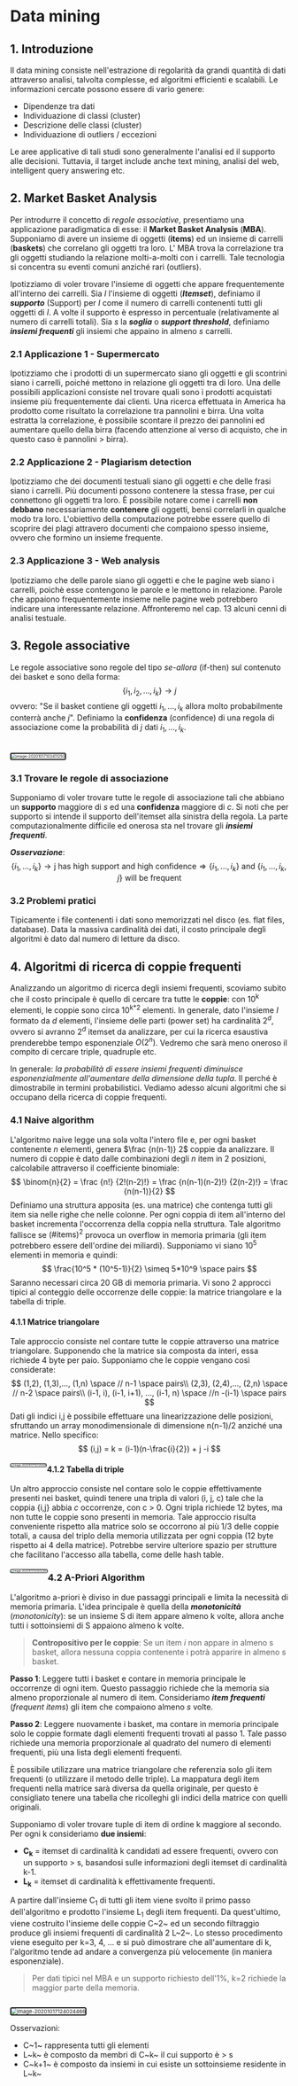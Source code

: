 # Data mining

## 1. Introduzione

Il data mining consiste nell'estrazione di regolarità da grandi quantità di dati attraverso analisi, talvolta complesse, ed algoritmi efficienti e scalabili. Le informazioni cercate possono essere di vario genere: 

* Dipendenze tra dati
* Individuazione di classi (cluster)
* Descrizione delle classi (cluster)
* Individuazione di outliers / eccezioni 

Le aree applicative di tali studi sono generalmente l'analisi ed il supporto alle decisioni. Tuttavia, il target include anche text mining, analisi del web, intelligent query answering etc. 



## 2. Market Basket Analysis

Per introdurre il concetto di *regole associative*, presentiamo una applicazione paradigmatica di esse: il **Market Basket Analysis** (**MBA**).  Supponiamo di avere un insieme di oggetti (**items**) ed un insieme di carrelli (**baskets**) che correlano gli oggetti tra loro. L' MBA trova la correlazione tra gli oggetti studiando la relazione molti-a-molti con i carrelli. Tale tecnologia si concentra su eventi comuni anziché rari (outliers). 

Ipotizziamo di voler trovare l'insieme di oggetti che appare frequentemente all'interno dei carrelli. Sia *I* l'insieme di oggetti (***Itemset***), definiamo il ***supporto*** (Support) per *I* come il numero di carrelli contenenti tutti gli oggetti di *I*. A volte il supporto è espresso in percentuale (relativamente al numero di carrelli totali). Sia *s* la ***soglia*** o ***support threshold***, definiamo ***insiemi frequenti*** gli insiemi che appaino in almeno *s* carrelli. 



### 2.1 Applicazione 1 - Supermercato

Ipotizziamo che i prodotti di un supermercato siano gli oggetti e gli scontrini siano i carrelli, poiché mettono in relazione gli oggetti tra di loro. Una delle possibili applicazioni consiste nel trovare quali sono i prodotti acquistati insieme più frequentemente dai clienti. Una ricerca effettuata in America ha prodotto come risultato la correlazione tra pannolini e birra. Una volta estratta la correlazione, è possibile scontare il prezzo dei pannolini ed aumentare quello della birra (facendo attenzione al verso di acquisto, che in questo caso è pannolini > birra).  



### 2.2 Applicazione 2 - Plagiarism detection

Ipotizziamo che dei documenti testuali siano gli oggetti e che delle frasi siano i carrelli. Più documenti possono contenere la stessa frase, per cui connettono gli oggetti tra loro. È possibile notare come i carrelli **non debbano** necessariamente **contenere** gli oggetti, bensì correlarli in qualche modo tra loro. L'obiettivo della computazione potrebbe essere quello di scoprire dei plagi attravero documenti che compaiono spesso insieme, ovvero che formino un insieme frequente. 



 ### 2.3 Applicazione 3 - Web analysis

Ipotizziamo che delle parole siano gli oggetti e che le pagine web siano i carrelli, poichè esse contengono le parole e le mettono in relazione. Parole che appaiono frequentemente insieme nelle pagine web potrebbero indicare una interessante relazione. Affronteremo nel cap. 13 alcuni cenni di analisi testuale. 



## 3. Regole associative

Le regole associative sono regole del tipo *se-allora* (if-then) sul contenuto dei basket e sono della forma: 
$$
\{i_1, i_2, ..., i_k\} \rightarrow j
$$
ovvero: "Se il basket contiene gli oggetti $i_1, ..., i_k$ allora molto probabilmente conterrà anche $j$". Definiamo la **confidenza** (confidence) di una regola di associazione come la probabilità di $j$ dati $i_1, ..., i_k$.  

<img src="./_media/1._Market_Basket_Analysis__1.png" alt="image-20201017103411250" style="zoom:50%; border: 4px solid #212121; border-radius:5px 5px 5px 5px; margin-top:40px;" />





### 3.1 Trovare le regole di associazione

Supponiamo di voler trovare tutte le regole di associazione tali che abbiano un **supporto** maggiore di *s* ed una **confidenza** maggiore di *c*. Si noti che per supporto si intende il supporto dell'itemset alla sinistra della regola. La parte computazionalmente difficile ed onerosa sta nel trovare gli ***insiemi frequenti***. 

***Osservazione***: 
$$
\{i_1, ..., i_k\} \rightarrow \text {j has high support and high confidence} \Longrightarrow \{i_1, ..., i_k\}
\text{ and }
\{i_1, ..., i_k, j\} 
\text{ will be frequent}
$$



### 3.2 Problemi pratici

Tipicamente i file contenenti i dati sono memorizzati nel disco (es. flat files, database). Data la massiva cardinalità dei dati, il costo principale degli algoritmi è dato dal numero di letture da disco. 



## 4. Algoritmi di ricerca di coppie frequenti 

Analizzando un algoritmo di ricerca degli insiemi frequenti, scoviamo subito che il costo principale è quello di cercare tra tutte le **coppie**: con 10<sup>k</sup> elementi, le coppie sono circa 10<sup>k*2</sup> elementi. In generale, dato l'insieme $I$ formato da $d$ elementi, l'insieme delle parti (power set) ha cardinalità $2^d$, ovvero si avranno $2^d$ itemset da analizzare, per cui la ricerca esaustiva prenderebbe tempo esponenziale $O(2^n)$. Vedremo che sarà meno oneroso il compito di cercare triple, quadruple etc. 

In generale: *la probabilità di essere insiemi frequenti diminuisce esponenzialmente all'aumentare della dimensione della tupla*. Il perché è dimostrabile in termini probabilistici. 
Vediamo adesso alcuni algoritmi che si occupano della ricerca di coppie frequenti. 



### 4.1 Naive algorithm 

L'algoritmo naive legge una sola volta l'intero file e, per ogni basket contenente $n$ elementi, genera $\frac {n(n-1)} 2$ coppie da analizzare. Il numero di coppie è dato dalle combinazioni degli $n$ item in 2 posizioni, calcolabile attraverso il coefficiente binomiale: 
$$
\binom{n}{2} = \frac {n!} {2!(n-2)!} = 
\frac {n(n-1)(n-2)!} {2(n-2)!} = 
\frac {n(n-1)}{2}
$$
Definiamo una struttura apposita (es. una matrice) che contenga tutti gli item sia nelle righe che nelle colonne. Per ogni coppia di item all'interno del basket incrementa l'occorrenza della coppia nella struttura. Tale algoritmo fallisce se $\text{(#items)}^2$ provoca un overflow in memoria primaria (gli item potrebbero essere dell'ordine dei miliardi). Supponiamo vi siano 10<sup>5</sup> elementi in memoria e quindi: 
$$
\frac{10^5 * (10^5-1)}{2} \simeq 5*10^9 \space pairs
$$
Saranno necessari circa 20 GB di memoria primaria. Vi sono 2 approcci tipici al conteggio delle occorrenze delle coppie: la matrice triangolare e la tabella di triple. 



#### 4.1.1 Matrice triangolare 

Tale approccio consiste nel contare tutte le coppie attraverso una matrice triangolare. Supponendo che la matrice sia composta da interi, essa richiede 4 byte per paio. Supponiamo che le coppie vengano così considerate: 
$$
(1,2), (1,3),..., (1,n) \space // n-1 \space pairs\\
(2,3), (2,4),..., (2,n) \space // n-2 \space pairs\\
(i-1, i), (i-1, i+1), ..., (i-1, n) \space //n -(i-1) \space pairs
$$
Dati gli indici i,j è possibile effettuare una linearizzazione delle posizioni, sfruttando un array monodimensionale di dimensione n(n-1)/2 anziché una matrice. Nello specifico: 
$$
(i,j) = k = (i-1)(n-\frac{i}{2}) + j -i
$$

<img src="./_media/1._Market_Basket_Analysis__2.png" alt="image-20201017115725698" style="zoom: 33%; border: 4px solid rgb(33, 33, 33); border-radius: 5px; margin-top: 10px; float:left" />



 #### 4.1.2 Tabella di triple

Un altro approccio consiste nel contare solo le coppie effettivamente presenti nei basket, quindi tenere una tripla di valori (i, j, c) tale che la coppia {i,j} abbia *c* occorrenze, con c > 0. Ogni tripla richiede 12 bytes, ma non tutte le coppie sono presenti in memoria. Tale approccio risulta conveniente rispetto alla matrice solo se occorrono al più 1/3 delle coppie totali, a causa del triplo della memoria utilizzata per ogni coppia (12 byte rispetto ai 4 della matrice). Potrebbe servire ulteriore spazio per strutture che facilitano l'accesso alla tabella, come delle hash table. 

<img src="./_media/1._Market_Basket_Analysis__3.png" alt="image-20201017120003366" style="zoom: 33%; border: 4px solid rgb(33, 33, 33); border-radius: 5px; margin-top: 10px;float:left" />



### 4.2 A-Priori Algorithm 

L'algoritmo a-priori è diviso in due passaggi principali e limita la necessità di memoria primaria. L'idea principale è quella della ***monotonicità*** (*monotonicity*): se un insieme S di item appare almeno k volte, allora anche tutti i sottoinsiemi di S appaiono almeno k volte. 

>  **Contropositivo per le coppie**: Se un item *i* non appare in almeno s basket, allora nessuna coppia contenente i potrà apparire in almeno s basket. 

**Passo 1**: Leggere tutti i basket e contare in memoria principale le occorrenze di ogni item. Questo passaggio richiede che la memoria sia almeno proporzionale al numero di item. Consideriamo ***item frequenti*** (*frequent items*) gli item che compaiono almeno *s* volte.

**Passo 2**: Leggere nuovamente i basket, ma contare in memoria principale solo le coppie formate dagli elementi frequenti trovati al passo 1. Tale passo richiede una memoria proporzionale al quadrato del numero di elementi frequenti, più una lista degli elementi frequenti. 

È possibile utilizzare una matrice triangolare che referenzia solo gli item frequenti (o utilizzare il metodo delle triple). La mappatura degli item frequenti nella matrice sarà diversa da quella originale, per questo è consigliato tenere una tabella che ricolleghi gli indici della matrice con quelli originali. 

Supponiamo di voler trovare tuple di item di ordine k maggiore al secondo. Per ogni k consideriamo **due insiemi**: 

* **C<sub>k</sub>** = itemset di cardinalità k candidati ad essere frequenti, ovvero con un supporto > s, basandosi sulle informazioni degli itemset di cardinalità k-1. 
* **L<sub>k</sub>** = itemset di cardinalità k effettivamente frequenti. 

A partire dall'insieme C<sub>1</sub> di tutti gli item viene svolto il primo passo dell'algoritmo e prodotto l'insieme L<sub>1</sub> degli item frequenti. Da quest'ultimo, viene costruito l'insieme delle coppie C~2~ ed un secondo filtraggio produce gli insiemi frequenti di cardinalità 2 L~2~. Lo stesso procedimento viene eseguito per k=3, 4, ... e si può dimostrare che all'aumentare di k, l'algoritmo tende ad andare a convergenza più velocemente (in maniera esponenziale).  

> Per dati tipici nel MBA e un supporto richiesto dell'1%, k=2 richiede la maggior parte della memoria. 

<img src="./_media/1._Market_Basket_Analysis__4.png" alt="image-20201017124024466" style="zoom:67%;border: 4px solid #212121; border-radius:5px 5px 5px 5px; margin-top:20px;" />

Osservazioni: 

* C~1~ rappresenta tutti gli elementi
* L~k~ è composto da membri di C~k~ il cui supporto è > s 
* C~k+1~ è composto da insiemi in cui esiste un sottoinsieme residente in L~k~

